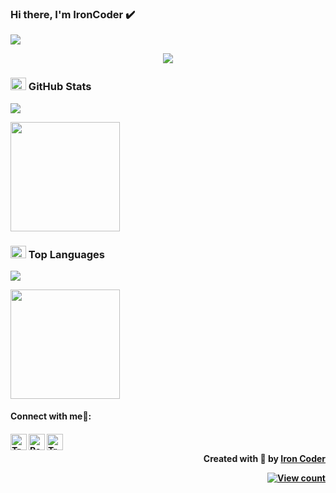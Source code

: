 ### Hi there, I'm IronCoder ✔️

<img src="https://user-images.githubusercontent.com/73097560/115834477-dbab4500-a447-11eb-908a-139a6edaec5c.gif">

<p align="center" color="#36BCF7FF"><img src="https://readme-typing-svg.herokuapp.com?lines=I'm+a+Software+Engineer;I'm+a+Web+Developer;I'm+a+Blogger"></p>

### <img src="https://media.giphy.com/media/cj87CxfRtrUifF3Ryk/giphy.gif" width="25px" height="20px"> GitHub Stats
<img src="https://user-images.githubusercontent.com/73097560/115834477-dbab4500-a447-11eb-908a-139a6edaec5c.gif">

<span>[<img src="https://github-readme-stats.vercel.app/api?username=thangtcm&show_icons=true&hide_border=true&title_color=94b4a4&amp&icon_color=FFFFFF&amp&text_color=FFFFFF&amp&bg_color=000000&count_private=true&include_all_commits=true" height="175">](https://github-readme-stats.vercel.app/api?username=thangtcm)</span>


### <img src="https://media.giphy.com/media/cj87CxfRtrUifF3Ryk/giphy.gif" width="25px" height="20px"> Top Languages
<img src="https://user-images.githubusercontent.com/73097560/115834477-dbab4500-a447-11eb-908a-139a6edaec5c.gif">

<span>[<img src="https://github-readme-stats.vercel.app/api/top-langs/?username=thangtcm&text_color=FFFFFF&bg_color=000000&title_color=94b4a4&langs_count=15&layout=compact&hide_border=true" height="175">](https://github-readme-stats.vercel.app/api/top-langs/?username=thangtcm)</span>

<h4> Connect with me🤝: <h4>
  </hr>
  <a href="mailto:caominhthangtran@gmail.com">
    <img align="left" alt="Trần Cao Minh Thắng | Gmail" width="26px" src="https://www.vectorlogo.zone/logos/gmail/gmail-icon.svg" />
  </a>
   <a href="https://www.facebook.com/TranCaoMinhThang.VN">
    <img align="left" alt="Ratheshan Sathiyamoorthy| Github" width="26px" src="https://www.vectorlogo.zone/logos/facebook/facebook-tile.svg" />
  </a>
   <a href="https://github.com/thangtcm">
    <img align="left" alt="Trần Cao Minh Thắng| Github" width="26px" src="https://www.vectorlogo.zone/logos/github/github-tile.svg" />
  </a>
  <br>

  
  
<p align="right" > Created with 🖤 by <a href="https://github.com/thangtcm">Iron Coder</a></p>

<div align="right">
  
 [![View count](https://visitcount.itsvg.in/api?id=thangtcm&color=6&icon=0&pretty=true)](https://visitcount.itsvg.in/api?id=thangtcm)
  
</div>

  
